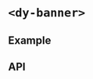 # `<dy-banner>`

## Example

<gbp-example
  name="dy-banner"
  props='{"style": "width: 100%", "closable": true, "status": "positive", "action": {"text": "View"}}'
  html="This is banner"
  src="https://jspm.dev/duoyun-ui/elements/banner"></gbp-example>

## API

<gbp-api src="/src/elements/banner.ts"></gbp-api>
